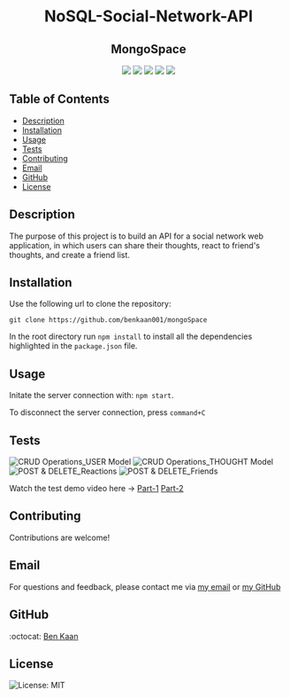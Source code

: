 <h1 align="center">NoSQL-Social-Network-API</h1>

<h2 align="center"> MongoSpace</h2>
  
<p align="center">
    <img src="https://img.shields.io/badge/MongoDB-%234ea94b.svg?style=for-the-badge&logo=mongodb&logoColor=white">
    <img src="https://img.shields.io/badge/express.js-%23404d59.svg?style=for-the-badge&logo=express&logoColor=%2361DAFB"  />
    <img src="https://img.shields.io/badge/node.js-6DA55F?style=for-the-badge&logo=node.js&logoColor=white"  />
    <img src="https://img.shields.io/badge/NPM-%23000000.svg?style=for-the-badge&logo=npm&logoColor=white" />
    <img src="https://img.shields.io/badge/Insomnia-black?style=for-the-badge&logo=insomnia&logoColor=5849BE"/>
    
</p>

## Table of Contents

- [Description](#description)
- [Installation](#installation)
- [Usage](#usage)
- [Tests](#tests)
- [Contributing](#contributing)
- [Email](#email)
- [GitHub](#GitHub)
- [License](#license)

## Description

The purpose of this project is to build an API for a social network web application, in which users can share their thoughts, react to friend's thoughts, and create a friend list.

## Installation

Use the following url to clone the repository:

`git clone https://github.com/benkaan001/mongoSpace`

In the root directory run `npm install` to install all the dependencies highlighted in the `package.json` file.

## Usage

Initate the server connection with: `npm start`.

To disconnect the server connection, press `command+C`

## Tests

![CRUD Operations_USER Model](https://github.com/benkaan001/mongoSpace/blob/main/assets/CRUD%20Operations%20for%20USERS%20Model.gif)
![CRUD Operations_THOUGHT Model](https://github.com/benkaan001/mongoSpace/blob/main/assets/CRUD%20Operations%20for%20the%20THOUGHT%20Model.gif)
![POST & DELETE_Reactions](https://github.com/benkaan001/mongoSpace/blob/main/assets/POST-DELETE%20REACTIONS.gif)
![POST & DELETE_Friends](https://github.com/benkaan001/mongoSpace/blob/main/assets/POST-DELETE%20FRIENDS.gif)

Watch the test demo video here ->
[Part-1](https://watch.screencastify.com/v/52H47jATKLpcDFIEM5ee)
[Part-2](https://watch.screencastify.com/v/jx8gWePbeMESuC9ApNCS)

## Contributing

Contributions are welcome!

## Email

For questions and feedback, please contact me via [my email](mailto:benkaan001@gmail.com) or [my GitHub](https://www.github.com/benkaan001)

## GitHub

:octocat: [Ben Kaan](https://www.github.com/benkaan001)

## License

![License: MIT](https://img.shields.io/badge/License-MIT-yellow.svg)
